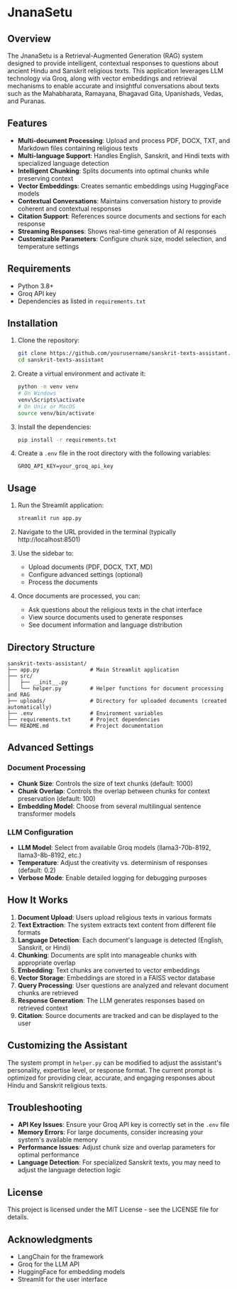 # JnanaSetu

## Overview

The JnanaSetu is a Retrieval-Augmented Generation (RAG) system designed to provide intelligent, contextual responses to questions about ancient Hindu and Sanskrit religious texts. This application leverages LLM technology via Groq, along with vector embeddings and retrieval mechanisms to enable accurate and insightful conversations about texts such as the Mahabharata, Ramayana, Bhagavad Gita, Upanishads, Vedas, and Puranas.

## Features

- **Multi-document Processing**: Upload and process PDF, DOCX, TXT, and Markdown files containing religious texts
- **Multi-language Support**: Handles English, Sanskrit, and Hindi texts with specialized language detection
- **Intelligent Chunking**: Splits documents into optimal chunks while preserving context
- **Vector Embeddings**: Creates semantic embeddings using HuggingFace models
- **Contextual Conversations**: Maintains conversation history to provide coherent and contextual responses
- **Citation Support**: References source documents and sections for each response
- **Streaming Responses**: Shows real-time generation of AI responses
- **Customizable Parameters**: Configure chunk size, model selection, and temperature settings

## Requirements

- Python 3.8+
- Groq API key
- Dependencies as listed in `requirements.txt`

## Installation

1. Clone the repository:
   ```bash
   git clone https://github.com/yourusername/sanskrit-texts-assistant.git
   cd sanskrit-texts-assistant
   ```

2. Create a virtual environment and activate it:
   ```bash
   python -m venv venv
   # On Windows
   venv\Scripts\activate
   # On Unix or MacOS
   source venv/bin/activate
   ```

3. Install the dependencies:
   ```bash
   pip install -r requirements.txt
   ```

4. Create a `.env` file in the root directory with the following variables:
   ```
   GROQ_API_KEY=your_groq_api_key
   ```

## Usage

1. Run the Streamlit application:
   ```bash
   streamlit run app.py
   ```

2. Navigate to the URL provided in the terminal (typically http://localhost:8501)

3. Use the sidebar to:
   - Upload documents (PDF, DOCX, TXT, MD)
   - Configure advanced settings (optional)
   - Process the documents

4. Once documents are processed, you can:
   - Ask questions about the religious texts in the chat interface
   - View source documents used to generate responses
   - See document information and language distribution

## Directory Structure

```
sanskrit-texts-assistant/
├── app.py                # Main Streamlit application
├── src/
│   ├── __init__.py
│   └── helper.py         # Helper functions for document processing and RAG
├── uploads/              # Directory for uploaded documents (created automatically)
├── .env                  # Environment variables
├── requirements.txt      # Project dependencies
└── README.md             # Project documentation
```

## Advanced Settings

### Document Processing

- **Chunk Size**: Controls the size of text chunks (default: 1000)
- **Chunk Overlap**: Controls the overlap between chunks for context preservation (default: 100)
- **Embedding Model**: Choose from several multilingual sentence transformer models

### LLM Configuration

- **LLM Model**: Select from available Groq models (llama3-70b-8192, llama3-8b-8192, etc.)
- **Temperature**: Adjust the creativity vs. determinism of responses (default: 0.2)
- **Verbose Mode**: Enable detailed logging for debugging purposes

## How It Works

1. **Document Upload**: Users upload religious texts in various formats
2. **Text Extraction**: The system extracts text content from different file formats
3. **Language Detection**: Each document's language is detected (English, Sanskrit, or Hindi)
4. **Chunking**: Documents are split into manageable chunks with appropriate overlap
5. **Embedding**: Text chunks are converted to vector embeddings
6. **Vector Storage**: Embeddings are stored in a FAISS vector database
7. **Query Processing**: User questions are analyzed and relevant document chunks are retrieved
8. **Response Generation**: The LLM generates responses based on retrieved context
9. **Citation**: Source documents are tracked and can be displayed to the user

## Customizing the Assistant

The system prompt in `helper.py` can be modified to adjust the assistant's personality, expertise level, or response format. The current prompt is optimized for providing clear, accurate, and engaging responses about Hindu and Sanskrit religious texts.

## Troubleshooting

- **API Key Issues**: Ensure your Groq API key is correctly set in the `.env` file
- **Memory Errors**: For large documents, consider increasing your system's available memory
- **Performance Issues**: Adjust chunk size and overlap parameters for optimal performance
- **Language Detection**: For specialized Sanskrit texts, you may need to adjust the language detection logic

## License

This project is licensed under the MIT License - see the LICENSE file for details.

## Acknowledgments

- LangChain for the framework
- Groq for the LLM API
- HuggingFace for embedding models
- Streamlit for the user interface
